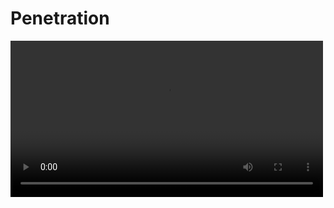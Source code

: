 # Penetration

<video src="new.mp4" preview-src="newcover.png" width="500"/>

## Overview

The above video is the original effect, and the below is the improved one.

<video src="softorigin.mp4" preview-src="softorigincover.png" width="500"/> 

<video src="softlink.mp4" preview-src="softlinkcover.png" width="500"/>

## Case

|   | case                                    | status                                                 |
|---|-----------------------------------------|--------------------------------------------------------|
| 0 | Add links between clusters              | [done](#add-links-between-clusters)                    |
| 1 | Particle properties                     | [done](#particle-properties)                           |
| 2 | Native soft body testing                | [processing](#native-soft-body-testing)                |
| 3 | Explore the cluster and link parameters | [processing](#explore-the-cluster-and-link-parameters) |

## Imp

### Add links between clusters {collapsible="true"}

Take the floccule for example.

**FlocculeSoftBody.h**

```C++
float mLinkRadius = 2.0f;

// add link data to the solver 
for (int i = 0; i < asset->numSprings; ++i)
{
      g_buffers->springIndices.push_back(asset->springIndices[i * 2 + 0] + m_particleOffset);
      g_buffers->springIndices.push_back(asset->springIndices[i * 2 + 1] + m_particleOffset);

  g_buffers->springStiffness.push_back(asset->springCoefficients[i]);
  g_buffers->springLengths.push_back(asset->springRestLengths[i]);
}
```

{collapsible="true" collapsed-title="void CreateSoftBody(int group = 0)"}

The default value of `mLinkRadius` is `0.0f` and take no use.We just modify it to about `2.0f`,and add some params
to `g_buffers`,
then we can get a soft body performance.

**FlocculeSoftTearing.h**

```C++
// create links between clusters 
if (linkRadius > 0.0f)
// if (false)
{
  std::vector<int> springIndices;
  std::vector<float> springLengths;
  std::vector<float> springStiffness;

  // create links between particles
  int numLinks = CreateLinks(&relativeVertices[0], numMeshVertices, springIndices, springLengths, springStiffness,
                             linkRadius, linkStiffness);

  // assign links
  if (numLinks)
  {
    tearable->springIndices = new int[numLinks * 2];
    memcpy(tearable->springIndices, &springIndices[0], sizeof(int) * springIndices.size());

    tearable->springCoefficients = new float[numLinks];
    memcpy(tearable->springCoefficients, &springStiffness[0], sizeof(float) * numLinks);

    tearable->springRestLengths = new float[numLinks];
    memcpy(tearable->springRestLengths, &springLengths[0], sizeof(float) * numLinks);

    tearable->numSprings = numLinks;
  }
}
```

{collapsible="true" collapsed-title="NvFlexExtAsset* FlocculeCreateSoftFromMesh"}

We can add links here.And we can modify `linkStiffness` to adjust stiffness.

The improved video is based on this approach.

**However**

Adding constraints between clusters can result in significant performance `degradation` and uncontrollable `jitter`.

### Particle properties {collapsible="true"}

No practical effect.

The problem is that constrains using shape matching between the particles is too weak, and the instrument will simply
burst open, rather than maintaining the effect of a mesh or nearly rigid body.

### Native soft body testing {collapsible="true"}

[FleX Native Repository](https://github.com/rainwl/FleX_penetrate.git)

I used the `dev` branch of the following project to test.

### Explore the cluster and link parameters {collapsible="true"}

**default status**

![default](e1.png){width="1000"}

| **default params**         | **value**                |
|----------------------------|--------------------------|
| mRadius                    | 0.1f                     |
| mScale                     | (2.0f,2.0f,20.0f)        |
| g_params.radius *= 1.5f;   | 0.15f                    |
| g_params.dynamicFriction   | 0.35f                    |
| g_params.particleFriction  | 0.25f                    |
| g_params.collisionDistance | radius * 0.75f = 0.1125f |
| mClusterSpacing            | 2.0f                     |
| mClusterRadius             | 2.0f                     |
| mClusterStiffness          | 0.225f                   |
| mLinkRadius                | 0.0f                     |
| mLinkStiffness             | 0.0f                     |

- the `Cluster count` is about `Scale/mClusterSpacing`
- particles count is 119
- now ,`rigid/cluster count` equals to 11 (20/2+1)

**Cluster Conclusion**

| **relationship**                             | **result**                      |
|----------------------------------------------|---------------------------------|
| Spacing > Radius                             | Will break                      |
| Spacing = Radius                             | all right,good elasticity       |
| Spacing < Radius                             | stiffness ,elasticity--,rigid++ |
| Spacing and Radius are proportionally larger | stiffness ,elasticity--,rigid++ |

| **cluster stiffness** | **result**      |
|-----------------------|-----------------|
| 0                     | break           |
| 0.225                 | soft elastic    |
| 0.5                   | full elasticity |
| 1                     | explode         |

**Link Conclusion**

| **mLinkRadius** | **spring count** | **result**                             |
|-----------------|------------------|----------------------------------------|
| 1.0f            | 590              | more soft elastic,soft droop           |
| 2.0f            | 2298             | more and more soft elastic,soft droop  |
| 5.0f            | 5930             | more and more soft elastic,soft droop. |

![](e2.png) {width="800"}

![](e3.png) {width="800"}

![](e4.png) {width="800"}

The larger the `link radius` is, the more and softer the spring will be.

Moreover, after deformation, the larger the `jitter` will be, the more difficult it will be to `stabilize` quickly,
and the force will continue to `transfer` between the springs.

**Link stiffness**

Take link raduis equal to 2 as an example.

If we set `mLinkStiffness = 0.5f`,the stiffness of spring has been increased.
Overall performance is close to what it was before the addition of link.

![](e5.png) {width="800"}

**Grab**

If we grab the particle in the middle of the rope and lift it to the highest, then release it and wait for the rope to
balance itself.

- No spring takes 16-20 strokes
- With spring takes 10-14 strokes with spring

In all cases with link/spring, it is easier to consume energy to reach the resting state.
But the initial vibration amplitude, with spring will be larger, and then quickly consume energy.
And accompanied by a certain sense of shaking.

![](e6.png) {width="800"}

If we increase the link radius to 5.0f,The amplitude of the vibration will also decrease as we expected.

![](e7.png) {width="800"}